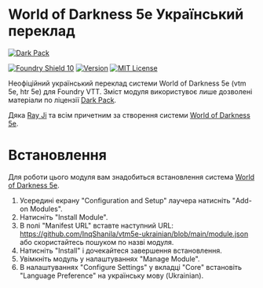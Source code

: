 # World of Darkness 5e Український переклад
[![Dark Pack]][Dark Pack URL]

[![Foundry Shield 10]][Foundry URL]
[![Version]][Version URL]
[![MIT License]][MIT URL]

Неофіційний український переклад системи World of Darkness 5e (vtm 5e, htr 5e) для Foundry VTT. Зміст модуля використувоє лише дозволені матеріали по ліцензії [Dark Pack][Dark Pack URL].

Дяка [Ray Ji] та всім причетним за створення системи [World of Darkness 5e][World of Darkness 5e git].


# Встановлення
Для роботи цього модуля вам знадобиться встановлення система [World of Darkness 5e][World of Darkness 5e foundry].

1.  Усередині екрану "Configuration and Setup" лаучера натисніть "Add-on Modules".
2.  Натисніть "Install Module".
3.  В полі "Manifest URL" вставте наступний URL: https://github.com/InqShanila/vtm5e-ukrainian/blob/main/module.json або скористайтесь пошуком по назві модуля.
4.  Натисніть "Install" і дочекайтеся завершення встановлення.
5.  Увімкніть модуль у налаштуваннях "Manage Module".
6.  В налаштуваннях "Configure Settings" у вкладці "Core" встановіть "Language Preference" на українську мову (Ukrainian).

[Foundry Shield 10]: https://img.shields.io/badge/Foundry-10-informational?style=flat-square
[Foundry URL]: https://foundryvtt.com

[Version]: https://img.shields.io/badge/Version-1.0.0-orange?style=flat-square
[Version URL]: https://foundryvtt.com

[Dark Pack]: https://s3-eu-north-1.amazonaws.com/pdx-campaign-wp-data/uploads/sites/10/2021/10/05102936/darkpack_logo2-300x300.png
[Dark Pack URL]: https://www.worldofdarkness.com/dark-pack

[MIT License]: https://img.shields.io/badge/License-MIT-green?style=flat-square
[MIT URL]: https://github.com/InqShanila/vtm5e-ukrainian/blob/main/LICENSE.md

[Ray Ji]: https://github.com/Rayji96

[World of Darkness 5e git]: https://github.com/Rayji96/foundry-V5
[World of Darkness 5e foundry]: https://foundryvtt.com/packages/vtm5e
